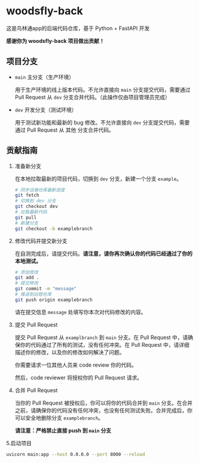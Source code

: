 # woodsfly-back 

这是鸟林通app的后端代码仓库，基于 Python + FastAPI 开发

**感谢你为 woodsfly-back 项目做出贡献！**

## 项目分支

- `main` 主分支（生产环境）

  用于生产环境的线上版本代码。不允许直接向 `main` 分支提交代码，需要通过 Pull Request 从 `dev` 分支合并代码。（此操作仅由项目管理员完成）

- `dev` 开发分支（测试环境）

  用于测试新功能和最新的 bug 修改。不允许直接向 `dev` 分支提交代码，需要通过 Pull Request 从 其他 分支合并代码。

## 贡献指南

1. 准备新分支

   在本地拉取最新的项目代码，切换到 `dev` 分支，新建一个分支 `example`。

   ```bash
   # 同步远端仓库最新进度
   git fetch
   # 切换到 dev 分支
   git checkout dev
   # 拉取最新代码
   git pull
   # 新建分支
   git checkout -b examplebranch
   ```

2. 修改代码并提交新分支

   在自测完成后，请提交代码。**请注意，请你再次确认你的代码已经通过了你的本地测试。**

   ```bash
   # 添加修改
   git add .
   # 提交修改
   git commit -m "message"
   # 推送到远程仓库
   git push origin examplebranch
   ```

   请在提交信息 `message` 处填写你本次对代码修改的内容。

3. 提交 Pull Request

   提交 Pull Request 从 `examplbranch` 到 `main` 分支。在 Pull Request 中，请确保你的代码通过了所有的测试，没有任何冲突。在 Pull Request 中，请详细描述你的修改，以及你的修改如何解决了问题。

   你需要请求一位其他人员来 code review 你的代码。

   然后，code reviewer 将授权你的 Pull Request 请求。

4. 合并 Pull Request

   当你的 Pull Request 被授权后，你可以将你的代码合并到 `main` 分支。在合并之前，请确保你的代码没有任何冲突，也没有任何测试失败。合并完成后，你可以安全地删除分支 `examplebranch`。

   **请注意：严格禁止直接 push 到 `main` 分支**

5.启动项目
   ```bash
   uvicorn main:app --host 0.0.0.0 --port 8000 --reload
   ```
